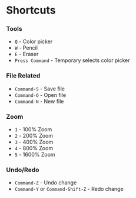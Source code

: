Shortcuts
=========

### Tools
- `Q` - Color picker
- `W` - Pencil
- `E` - Eraser
- `Press Command` - Temporary selects color picker

### File Related
- `Command-S` - Save file
- `Command-O` - Open file
- `Command-N` - New file

### Zoom
- `1` - 100% Zoom
- `2` - 200% Zoom
- `3` - 400% Zoom
- `4` - 800% Zoom
- `5` - 1600% Zoom

### Undo/Redo
- `Command-Z` - Undo change
- `Command-Y` or `Command-Shift-Z` - Redo change